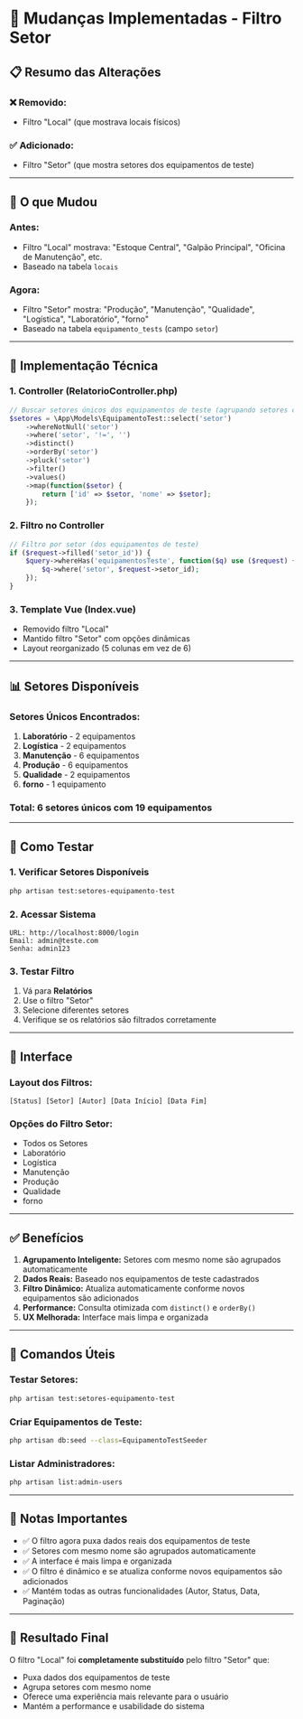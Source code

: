 # 🔄 Mudanças Implementadas - Filtro Setor

## 📋 Resumo das Alterações

### ❌ **Removido:**
- Filtro "Local" (que mostrava locais físicos)

### ✅ **Adicionado:**
- Filtro "Setor" (que mostra setores dos equipamentos de teste)

---

## 🎯 O que Mudou

### **Antes:**
- Filtro "Local" mostrava: "Estoque Central", "Galpão Principal", "Oficina de Manutenção", etc.
- Baseado na tabela `locais`

### **Agora:**
- Filtro "Setor" mostra: "Produção", "Manutenção", "Qualidade", "Logística", "Laboratório", "forno"
- Baseado na tabela `equipamento_tests` (campo `setor`)

---

## 🔧 Implementação Técnica

### **1. Controller (RelatorioController.php)**
```php
// Buscar setores únicos dos equipamentos de teste (agrupando setores com mesmo nome)
$setores = \App\Models\EquipamentoTest::select('setor')
    ->whereNotNull('setor')
    ->where('setor', '!=', '')
    ->distinct()
    ->orderBy('setor')
    ->pluck('setor')
    ->filter()
    ->values()
    ->map(function($setor) {
        return ['id' => $setor, 'nome' => $setor];
    });
```

### **2. Filtro no Controller**
```php
// Filtro por setor (dos equipamentos de teste)
if ($request->filled('setor_id')) {
    $query->whereHas('equipamentosTeste', function($q) use ($request) {
        $q->where('setor', $request->setor_id);
    });
}
```

### **3. Template Vue (Index.vue)**
- Removido filtro "Local"
- Mantido filtro "Setor" com opções dinâmicas
- Layout reorganizado (5 colunas em vez de 6)

---

## 📊 Setores Disponíveis

### **Setores Únicos Encontrados:**
1. **Laboratório** - 2 equipamentos
2. **Logística** - 2 equipamentos  
3. **Manutenção** - 6 equipamentos
4. **Produção** - 6 equipamentos
5. **Qualidade** - 2 equipamentos
6. **forno** - 1 equipamento

### **Total:** 6 setores únicos com 19 equipamentos

---

## 🧪 Como Testar

### **1. Verificar Setores Disponíveis**
```bash
php artisan test:setores-equipamento-test
```

### **2. Acessar Sistema**
```
URL: http://localhost:8000/login
Email: admin@teste.com
Senha: admin123
```

### **3. Testar Filtro**
1. Vá para **Relatórios**
2. Use o filtro "Setor"
3. Selecione diferentes setores
4. Verifique se os relatórios são filtrados corretamente

---

## 🎨 Interface

### **Layout dos Filtros:**
```
[Status] [Setor] [Autor] [Data Início] [Data Fim]
```

### **Opções do Filtro Setor:**
- Todos os Setores
- Laboratório
- Logística  
- Manutenção
- Produção
- Qualidade
- forno

---

## ✅ Benefícios

1. **Agrupamento Inteligente:** Setores com mesmo nome são agrupados automaticamente
2. **Dados Reais:** Baseado nos equipamentos de teste cadastrados
3. **Filtro Dinâmico:** Atualiza automaticamente conforme novos equipamentos são adicionados
4. **Performance:** Consulta otimizada com `distinct()` e `orderBy()`
5. **UX Melhorada:** Interface mais limpa e organizada

---

## 🔄 Comandos Úteis

### **Testar Setores:**
```bash
php artisan test:setores-equipamento-test
```

### **Criar Equipamentos de Teste:**
```bash
php artisan db:seed --class=EquipamentoTestSeeder
```

### **Listar Administradores:**
```bash
php artisan list:admin-users
```

---

## 📝 Notas Importantes

- ✅ O filtro agora puxa dados reais dos equipamentos de teste
- ✅ Setores com mesmo nome são agrupados automaticamente
- ✅ A interface é mais limpa e organizada
- ✅ O filtro é dinâmico e se atualiza conforme novos equipamentos são adicionados
- ✅ Mantém todas as outras funcionalidades (Autor, Status, Data, Paginação)

---

## 🎉 Resultado Final

O filtro "Local" foi **completamente substituído** pelo filtro "Setor" que:
- Puxa dados dos equipamentos de teste
- Agrupa setores com mesmo nome
- Oferece uma experiência mais relevante para o usuário
- Mantém a performance e usabilidade do sistema 